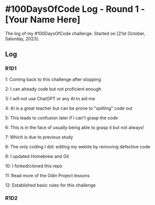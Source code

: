 # #100DaysOfCode Log - Round 1 - [Your Name Here]

The log of my #100DaysOfCode challenge. Started on [21st October, Saturday, 2023].

## Log

### R1D1

1: Coming back to this challenge after stopping

2: I can already code but not proficient enough

3: I will not use ChatGPT or any AI to aid me

4: AI is a great teacher but can be prone to "spitting" code out

5: This leads to confusion later if I can't grasp the code

6: This is in the face of usually being able to grasp it but not always!

7: Which is due to previous study

8: The only coding I did: editing my webite by removing defective code

9: I updated Homebrew and Git

10: I forked/cloned this repo

11: Read more of the Odin Project lessons

12: Established basic rules for this challenge

### R1D2
